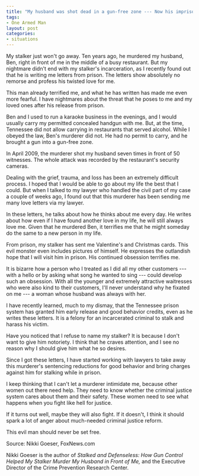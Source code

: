 ```yaml
---
title: "My husband was shot dead in a gun-free zone --- Now his imprisoned killer sends me love letters"
tags:
- One Armed Man
layout: post
categories:
- situations
---
```


My stalker just won't go away. Ten years ago, he murdered my husband, Ben, right in front of me in the middle of a busy restaurant. But my nightmare didn't end with my stalker's incarceration, as I recently found out that he is writing me letters from prison. The letters show absolutely no remorse and profess his twisted love for me.

This man already terrified me, and what he has written has made me even more fearful. I have nightmares about the threat that he poses to me and my loved ones after his release from prison.

Ben and I used to run a karaoke business in the evenings, and I would usually carry my permitted concealed handgun with me. But, at the time, Tennessee did not allow carrying in restaurants that served alcohol. While I obeyed the law, Ben's murderer did not. He had no permit to carry, and he brought a gun into a gun-free zone.

In April 2009, the murderer shot my husband seven times in front of 50 witnesses. The whole attack was recorded by the restaurant's security cameras.

Dealing with the grief, trauma, and loss has been an extremely difficult process. I hoped that I would be able to go about my life the best that I could. But when I talked to my lawyer who handled the civil part of my case a couple of weeks ago, I found out that this murderer has been sending me many love letters via my lawyer.

In these letters, he talks about how he thinks about me every day. He writes about how even if I have found another love in my life, he will still always love me. Given that he murdered Ben, it terrifies me that he might someday do the same to a new person in my life.

From prison, my stalker has sent me Valentine's and Christmas cards. This evil monster even includes pictures of himself. He expresses the outlandish hope that I will visit him in prison. His continued obsession terrifies me.

It is bizarre how a person who I treated as I did all my other customers --- with a hello or by asking what song he wanted to sing --- could develop such an obsession. With all the younger and extremely attractive waitresses who were also kind to their customers, I'll never understand why he fixated on me --- a woman whose husband was always with her.

I have recently learned, much to my dismay, that the Tennessee prison system has granted him early release and good behavior credits, even as he writes these letters. It is a felony for an incarcerated criminal to stalk and harass his victim.

Have you noticed that I refuse to name my stalker? It is because I don't want to give him notoriety. I think that he craves attention, and I see no reason why I should give him what he so desires.

Since I got these letters, I have started working with lawyers to take away this murderer's sentencing reductions for good behavior and bring charges against him for stalking while in prison.

I keep thinking that I can't let a murderer intimidate me, because other women out there need help. They need to know whether the criminal justice system cares about them and their safety. These women need to see what happens when you fight like hell for justice.

If it turns out well, maybe they will also fight. If it doesn't, I think it should spark a lot of anger about much-needed criminal justice reform.

This evil man should never be set free.

Source: Nikki Goeser, FoxNews.com

Nikki Goeser is the author of *Stalked and Defenseless: How Gun Control Helped My Stalker Murder My Husband in Front of Me,* and the Executive Director of the Crime Prevention Research Center.
